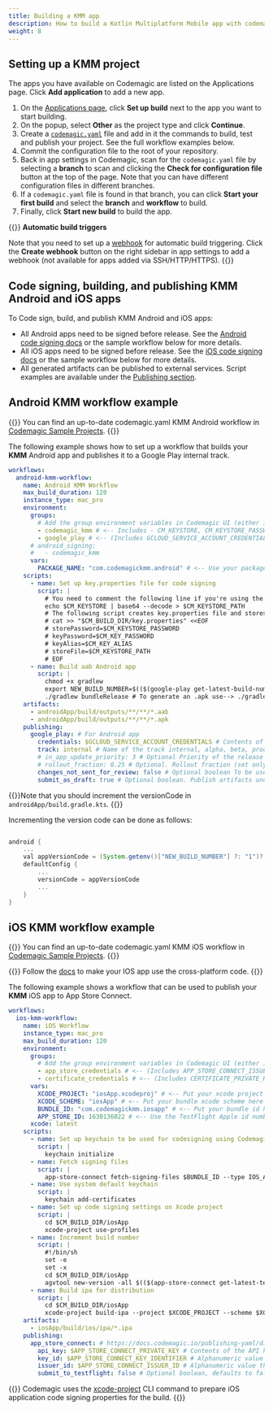 ```yaml
---
title: Building a KMM app 
description: How to build a Kotlin Multiplatform Mobile app with codemagic.yaml
weight: 8
---
```


## Setting up a KMM project

The apps you have available on Codemagic are listed on the Applications page. Click **Add application** to add a new app.

1. On the [Applications page](https://codemagic.io/apps), click **Set up build** next to the app you want to start building. 
2. On the popup, select **Other** as the project type and click **Continue**.
3. Create a [`codemagic.yaml`](./yaml) file and add in it the commands to build, test and publish your project. See the full workflow examples below.
4. Commit the configuration file to the root of your repository.
5. Back in app settings in Codemagic, scan for the `codemagic.yaml` file by selecting a **branch** to scan and clicking the **Check for configuration file** button at the top of the page. Note that you can have different configuration files in different branches.
6. If a `codemagic.yaml` file is found in that branch, you can click **Start your first build** and select the **branch** and **workflow** to build.
7. Finally, click **Start new build** to build the app.

{{<notebox>}}
**Automatic build triggers**

Note that you need to set up a [webhook](../building/webhooks) for automatic build triggering. Click the **Create webhook** button on the right sidebar in app settings to add a webhook (not available for apps added via SSH/HTTP/HTTPS).
{{</notebox>}}

## Code signing, building, and publishing KMM Android and iOS apps

To Code sign, build, and publish KMM Android and iOS apps:

* All Android apps need to be signed before release. See the [Android code signing docs](../code-signing/android-code-signing/) or the sample workflow below for more details.
* All iOS apps need to be signed before release. See the [iOS code signing docs](../code-signing/ios-code-signing/) or the sample workflow below for more details.
* All generated artifacts can be published to external services. Script examples are available under the [Publishing section](../publishing-yaml/distribution/).

## Android KMM workflow example

{{<notebox>}}
You can find an up-to-date codemagic.yaml KMM Android workflow in [Codemagic Sample Projects](https://github.com/codemagic-ci-cd/codemagic-sample-projects/blob/main/kotlin-multiplatform-mobile/codemagic.yaml#L2).
{{</notebox>}}

The following example shows how to set up a workflow that builds your **KMM** Android app and publishes it to a Google Play internal track.

```yaml
workflows:
  android-kmm-workflow:
    name: Android KMM Workflow
    max_build_duration: 120
    instance_type: mac_pro
    environment:
      groups:
        # Add the group environment variables in Codemagic UI (either in Application/Team variables) - https://docs.codemagic.io/variables/environment-variable-groups/
        - codemagic_kmm # <-- Includes - CM_KEYSTORE, CM_KEYSTORE_PASSWORD, CM_KEY_PASSWORD, CM_KEY_ALIAS
        - google_play # <-- (Includes GCLOUD_SERVICE_ACCOUNT_CREDENTIALS - Put your google-services.json here)
      # android_signing:
      #   - codemagic_kmm
      vars:
        PACKAGE_NAME: "com.codemagickmm.android" # <-- Use your package name
    scripts:
      - name: Set up key.properties file for code signing
        script: |
          # You need to comment the following line if you're using the Code Signing Identities to sign your android app
          echo $CM_KEYSTORE | base64 --decode > $CM_KEYSTORE_PATH
          # The following script creates key.properties file and stores the credentials in it. As we configure code signing in androidApp/build.gradle.kts file, the following part is unnecessary unless code signing is configured differently as explained in the documentation: https://docs.codemagic.io/flutter-code-signing/android-code-signing/
          # cat >> "$CM_BUILD_DIR/key.properties" <<EOF
          # storePassword=$CM_KEYSTORE_PASSWORD
          # keyPassword=$CM_KEY_PASSWORD
          # keyAlias=$CM_KEY_ALIAS
          # storeFile=$CM_KEYSTORE_PATH
          # EOF
      - name: Build aab Android app
        script: |
          chmod +x gradlew
          export NEW_BUILD_NUMBER=$(($(google-play get-latest-build-number --package-name "$PACKAGE_NAME" --tracks=internal) + 1))
          ./gradlew bundleRelease # To generate an .apk use--> ./gradlew assembleRelease
    artifacts:
      - androidApp/build/outputs/**/**/*.aab
      - androidApp/build/outputs/**/**/*.apk
    publishing:
      google_play: # For Android app
        credentials: $GCLOUD_SERVICE_ACCOUNT_CREDENTIALS # Contents of the JSON key file for Google Play service account saved as a secure environment variable
        track: internal # Name of the track internal, alpha, beta, production, internal app sharing, or your custom track name
        # in_app_update_priority: 3 # Optional Priority of the release (only set if in-app updates are supported): integer in range [0, 5]
        # rollout_fraction: 0.25 # Optional. Rollout fraction (set only if releasing to a fraction of users): value between (0, 1)
        changes_not_sent_for_review: false # Optional boolean To be used ONLY if your app cannot be sent for review automatically *
        submit_as_draft: true # Optional boolean. Publish artifacts under a draft release. Can not be used together with rollout_fraction. Defaults to false
```

{{<notebox>}}Note that you should increment the versionCode in `androidApp/build.gradle.kts`. {{</notebox>}}

Incrementing the version code can be done as follows:

```gradle

android {
    ...
    val appVersionCode = (System.getenv()["NEW_BUILD_NUMBER"] ?: "1")?.toInt()
    defaultConfig {
        ...
        versionCode = appVersionCode
        ...
    }
}
```

## iOS KMM workflow example

{{<notebox>}}
You can find an up-to-date codemagic.yaml KMM iOS workflow in [Codemagic Sample Projects](https://github.com/codemagic-ci-cd/codemagic-sample-projects/blob/main/kotlin-multiplatform-mobile/codemagic.yaml#L50).
{{</notebox>}}

{{<notebox>}}
Follow the [docs](https://kotlinlang.org/docs/multiplatform-mobile-integrate-in-existing-app.html#make-your-code-cross-platform) to make your IOS app use the cross-platform code.
{{</notebox>}}

The following example shows a workflow that can be used to publish your **KMM** iOS app to App Store Connect.

```yaml
workflows:
  ios-kmm-workflow:
    name: iOS Workflow
    instance_type: mac_pro
    max_build_duration: 120
    environment:
      groups:
        # Add the group environment variables in Codemagic UI (either in Application/Team variables) - https://docs.codemagic.io/variables/environment-variable-groups/
        - app_store_credentials # <-- (Includes APP_STORE_CONNECT_ISSUER_ID, APP_STORE_CONNECT_KEY_IDENTIFIER, APP_STORE_CONNECT_PRIVATE_KEY)
        - certificate_credentials # <-- (Includes CERTIFICATE_PRIVATE_KEY - Put your Certificate Private Key here)
      vars:
        XCODE_PROJECT: "iosApp.xcodeproj" # <-- Put your xcode project name here
        XCODE_SCHEME: "iosApp" # <-- Put your bundle xcode scheme here
        BUNDLE_ID: "com.codemagickmm.iosapp" # <-- Put your bundle id here
        APP_STORE_ID: 1630136022 # <-- Use the TestFlight Apple id number (An automatically generated ID assigned to your app) found under General > App Information > Apple ID.
      xcode: latest
    scripts:
      - name: Set up keychain to be used for codesigning using Codemagic CLI 'keychain' command
        script: |
          keychain initialize
      - name: Fetch signing files
        script: |
          app-store-connect fetch-signing-files $BUNDLE_ID --type IOS_APP_STORE --create
      - name: Use system default keychain
        script: |
          keychain add-certificates
      - name: Set up code signing settings on Xcode project
        script: |
          cd $CM_BUILD_DIR/iosApp
          xcode-project use-profiles
      - name: Increment build number
        script: |
          #!/bin/sh
          set -e
          set -x
          cd $CM_BUILD_DIR/iosApp
          agvtool new-version -all $(($(app-store-connect get-latest-testflight-build-number "$APP_STORE_ID") + 1))
      - name: Build ipa for distribution
        script: |
          cd $CM_BUILD_DIR/iosApp
          xcode-project build-ipa --project $XCODE_PROJECT --scheme $XCODE_SCHEME
    artifacts:
      - iosApp/build/ios/ipa/*.ipa
    publishing:
      app_store_connect: # https://docs.codemagic.io/publishing-yaml/distribution
        api_key: $APP_STORE_CONNECT_PRIVATE_KEY # Contents of the API key, can also reference environment variable such as $APP_STORE_CONNECT_PRIVATE_KEY
        key_id: $APP_STORE_CONNECT_KEY_IDENTIFIER # Alphanumeric value that identifies the API key, can also reference environment variable such as $APP_STORE_CONNECT_KEY_IDENTIFIER
        issuer_id: $APP_STORE_CONNECT_ISSUER_ID # Alphanumeric value that identifies who created the API key, can also reference environment variable such as $APP_STORE_CONNECT_ISSUER_ID
        submit_to_testflight: false # Optional boolean, defaults to false. Whether or not to submit the uploaded build to TestFlight beta review. Required for distributing to beta groups. Note: This action is performed during post-processing.
```

{{<notebox>}}
Codemagic uses the [xcode-project](https://github.com/codemagic-ci-cd/cli-tools/blob/master/docs/xcode-project/README.md#xcode-project) CLI command to prepare iOS application code signing properties for the build.
{{</notebox>}}
